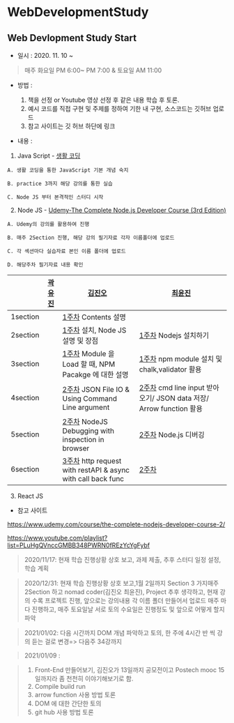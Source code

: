 # WebDevelopmentStudy

## Web Devlopment Study Start
 - 일시 : 2020. 11. 10 ~
 > 매주 화요일 PM 6:00~ PM 7:00  &  토요일 AM 11:00
 
 - 방법 : 
   1. 책을 선정 or Youtube 영상 선정 후 같은 내용 학습 후 토론.
   2. 예시 코드를 직접 구현 및 주제를 정하여  기한 내 구현, 소스코드는 깃허브 업로드
   3. 참고 사이트는 깃 허브 하단에 링크

 - 내용 :

  1. Java Script - [생활 코딩](https://www.youtube.com/playlist?list=PLuHgQVnccGMBB348PWRN0fREzYcYgFybf)


    
    A. 생활 코딩을 통한 JavaScript 기본 개념 숙지

    B. practice 3까지 해당 강의를 통한 실습

    C. Node JS 부터 본격적인 스터디 시작

  2. Node JS - [Udemy-The Complete Node.js Developer Course (3rd Edition)](https://www.udemy.com/course/the-complete-nodejs-developer-course-2/)

    
    A. Udemy의 강의를 활용하여 진행

    B. 매주 2Section 진행, 해당 강의 필기자료 각자 이름폴더에 업로드
    
    C. 각 섹션마다 실습자료 본인 이름 폴더에 업로드 

    D. 해당주차 필기자료 내용 확인

  |       | [곽유진](https://github.com/dbelse)          | [김진오](https://github.com/Kimjino1996)        | [최윤진](https://github.com/yoonjin-choi)        |
  | :---: | ---------- | -------- | ------- |
  | 1section |  | [1주차](https://github.com/Kimjino1996/WebDevelopmentStudy/tree/main/kimjino/1week) Contents 설명 |    |
  | 2section |  | [1주차](https://github.com/Kimjino1996/WebDevelopmentStudy/tree/main/kimjino/1week) 설치, Node JS 설명 및 장점 |[1주차](https://github.com/Kimjino1996/WebDevelopmentStudy/blob/main/yoonjin/Week1.md) Nodejs 설치하기  |
  | 3section |  | [1주차](https://github.com/Kimjino1996/WebDevelopmentStudy/tree/main/kimjino/1week) Module 을 Load 할 때, NPM Pacakge 에 대한 설명 |[1주차](https://github.com/Kimjino1996/WebDevelopmentStudy/blob/main/yoonjin/Week1.md) npm module 설치 및 chalk,validator 활용  |
  | 4section |  |[2주차](https://github.com/Kimjino1996/WebDevelopmentStudy/tree/main/kimjino/2week) JSON File IO & Using Command Line argument  |[2주차](https://github.com/Kimjino1996/WebDevelopmentStudy/blob/main/yoonjin/Week2.md) cmd line input 받아오기/      JSON data 저장/ Arrow function 활용  |
  | 5section |  | [2주차](https://github.com/Kimjino1996/WebDevelopmentStudy/tree/main/kimjino/2week) NodeJS Debugging with inspection in browser |[2주차](https://github.com/Kimjino1996/WebDevelopmentStudy/blob/main/yoonjin/Week2.md) Node.js 디버깅  |
  | 6section |  |[3주차](https://github.com/Kimjino1996/WebDevelopmentStudy/tree/main/kimjino/3week)  http request with restAPI & async with call back func |[2주차](https://github.com/Kimjino1996/WebDevelopmentStudy/blob/main/yoonjin/Week2.md)   |


  3. React JS

  * 참고 사이트

  https://www.udemy.com/course/the-complete-nodejs-developer-course-2/

  https://www.youtube.com/playlist?list=PLuHgQVnccGMBB348PWRN0fREzYcYgFybf
  
  > 2020/11/17: 
  >현재 학습 진행상황 상호 보고, 과제 제출, 추후 스터디 일정 설정, 학습 계획

  > 2020/12/31:
  >현재 학습 진행상황 상호 보고,1월 2일까지 Section 3 가지매주 2Section 하고 nomad coder(김진오 최윤진), Project 추후 생각하고, 현재 강의 수록 프로젝트 진행, 앞으로는 강의내용 각 이름 폴더 만들어서 업로드 매주 마다 진행하고, 매주 토요일날 서로 토의 수요일은 진행정도 및 앞으로 어떻게 할지 파악 

  > 2021/01/02:
  > 다음 시간까지 DOM 개념 파악하고 토의, 한 주에 4시간 반 씩 강의 듣는 걸로 변경=> 다음주 34강까지


  > 2021/01/09 :

  > 1. Front-End 만들어보기, 김진오가 13일까지 공모전이고 Postech mooc 15일까지라 좀 천천히 이야기해보기로 함. 
  > 2. Compile build run 
  > 3. arrow function 사용 방법 토론 
  > 4. DOM 에 대한 간단한 토의
  > 5. git hub 사용 방법 토론